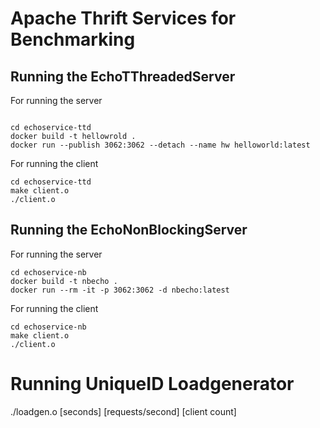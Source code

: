 # Apache Thrift Services for Benchmarking

## Running the EchoTThreadedServer

For running the server

```

cd echoservice-ttd
docker build -t hellowrold .
docker run --publish 3062:3062 --detach --name hw helloworld:latest
```

For running the client
```
cd echoservice-ttd
make client.o
./client.o

```

## Running the EchoNonBlockingServer

For running the server 

```
cd echoservice-nb
docker build -t nbecho .
docker run --rm -it -p 3062:3062 -d nbecho:latest
```

For running the client
```
cd echoservice-nb
make client.o
./client.o
```

# Running UniqueID Loadgenerator

./loadgen.o [seconds] [requests/second] [client count]
